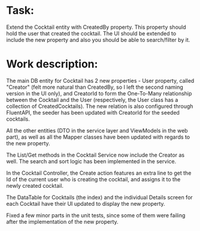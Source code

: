 # Task:
Extend the Cocktail entity with CreatedBy property. This property should hold the user that created the cocktail.
The UI should be extended to include the new property and also you should be able to search/filter by it.

# Work description:
The main DB entity for Cocktail has 2 new properties - User property, called "Creator" (felt more natural than CreatedBy, so I left the second naming version in the UI only), and CreatorId to form the One-To-Many relationship between the Cocktail and the User (respectively, the User class has a collection of CreatedCocktails). The new relation is also configured through FluentAPI, the seeder has been updated with CreatorId for the seeded cocktails.

All the other entities (DTO in the service layer and ViewModels in the web part), as well as all the Mapper classes have been updated with regards to the new property.

The List/Get methods in the Cocktail Service now include the Creator as well. The search and sort logic has been implemented in the service. 

In the Cocktail Controller, the Create action features an extra line to get the Id of the current user who is creating the cocktail, and assigns it to the newly created cocktail.

The DataTable for Cocktails (the index) and the individual Details screen for each Cocktail have their UI updated to display the new property.

Fixed a few minor parts in the unit tests, since some of them were failing after the implementation of the new property.